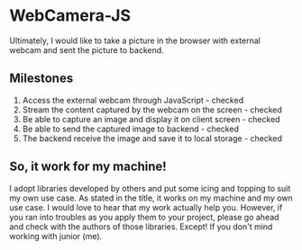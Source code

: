 # WebCamera-JS
Ultimately, I would like to take a picture in the browser with external webcam and sent the picture to backend. 

## Milestones
1. Access the external webcam through JavaScript - checked
2. Stream the content captured by the webcam on the screen - checked
3. Be able to capture an image and display it on client screen - checked
4. Be able to send the captured image to backend - checked
5. The backend receive the image and save it to local storage - checked

## So, it work for my machine!
I adopt libraries developed by others and put some icing and topping to suit my own use case. 
As stated in the title, it works on my machine and my own use case. I would love to hear that my work actually help you. 
However, if you ran into troubles as you apply them to your project, please go ahead and check with the authors of those libraries. 
Except! If you don't mind working with junior (me).
